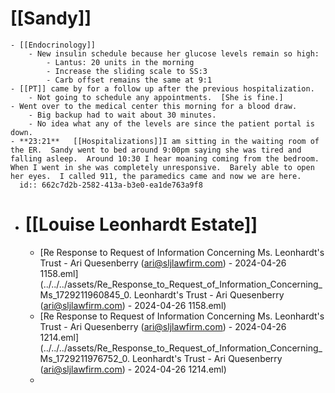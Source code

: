 # [[Sandy]]
	- [[Endocrinology]]
		- New insulin schedule because her glucose levels remain so high:
			- Lantus: 20 units in the morning
			- Increase the sliding scale to SS:3
			- Carb offset remains the same at 9:1
	- [[PT]] came by for a follow up after the previous hospitalization.
		- Not going to schedule any appointments.  [She is fine.]
	- Went over to the medical center this morning for a blood draw.
		- Big backup had to wait about 30 minutes.
		- No idea what any of the levels are since the patient portal is down.
	- **23:21**   [[Hospitalizations]]I am sitting in the waiting room of the ER.  Sandy went to bed around 9:00pm saying she was tired and falling asleep.  Around 10:30 I hear moaning coming from the bedroom.  When I went in she was completely unresponsive.  Barely able to open her eyes.  I called 911, the paramedics came and now we are here.
	  id:: 662c7d2b-2582-413a-b3e0-ea1de763a9f8
- # [[Louise Leonhardt Estate]]
	- [Re  Response to Request of Information Concerning Ms. Leonhardt's Trust - Ari Quesenberry (ari@sljlawfirm.com) - 2024-04-26 1158.eml](../../../assets/Re_Response_to_Request_of_Information_Concerning_Ms_1729211960845_0. Leonhardt's Trust - Ari Quesenberry (ari@sljlawfirm.com) - 2024-04-26 1158.eml)
	- [Re  Response to Request of Information Concerning Ms. Leonhardt's Trust - Ari Quesenberry (ari@sljlawfirm.com) - 2024-04-26 1214.eml](../../../assets/Re_Response_to_Request_of_Information_Concerning_Ms_1729211976752_0. Leonhardt's Trust - Ari Quesenberry (ari@sljlawfirm.com) - 2024-04-26 1214.eml)
	-